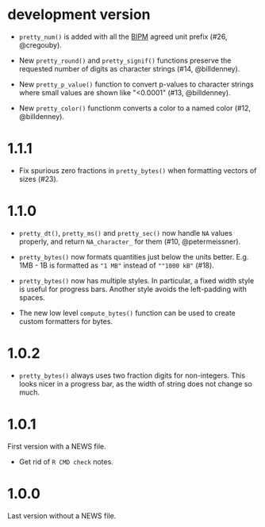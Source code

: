 
# development version

* `pretty_num()` is added with all the [BIPM](https://www.bipm.org) agreed
  unit prefix (#26, @cregouby).

* New `pretty_round()` and `pretty_signif()` functions preserve the requested
  number of digits as character strings (#14, @billdenney).

* New `pretty_p_value()` function to convert p-values to character strings
  where small values are shown like "<0.0001" (#13, @billdenney).

* New `pretty_color()` functionm converts a color to a named color
  (#12, @billdenney).

# 1.1.1

* Fix spurious zero fractions in `pretty_bytes()` when formatting
  vectors of sizes (#23).

# 1.1.0

* `pretty_dt()`, `pretty_ms()` and `pretty_sec()` now handle `NA` values
  properly, and return `NA_character_` for them (#10, @petermeissner).

* `pretty_bytes()` now formats quantities just below the units better.
  E.g. 1MB - 1B is formatted as `"1 MB"` instead of `""1000 kB"` (#18).

* `pretty_bytes()` now has multiple styles. In particular, a fixed width
  style is useful for progress bars. Another style avoids the left-padding
  with spaces.

* The new low level `compute_bytes()` function can be used to create
  custom formatters for bytes.

# 1.0.2

* `pretty_bytes()` always uses two fraction digits for non-integers.
  This looks nicer in a progress bar, as the width of string does not
  change so much.

# 1.0.1

First version with a NEWS file.

* Get rid of `R CMD check` notes.

# 1.0.0

Last version without a NEWS file.
